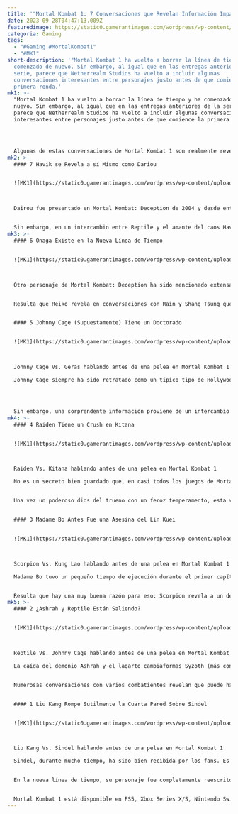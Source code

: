 ```yaml
---
title: '"Mortal Kombat 1: 7 Conversaciones que Revelan Información Impactante"'
date: 2023-09-28T04:47:13.009Z
featuredimage: https://static0.gamerantimages.com/wordpress/wp-content/uploads/2023/09/mortal-kombat-1-7-shocking-dialogues-cover-image-1.jpg?q=50&fit=contain&w=1140&h=&dpr=1.5
categoria: Gaming
tags:
  - "#Gaming.#MortalKombat1"
  - "#MK1"
short-description: '"Mortal Kombat 1 ha vuelto a borrar la línea de tiempo y ha
  comenzado de nuevo. Sin embargo, al igual que en las entregas anteriores de la
  serie, parece que Netherrealm Studios ha vuelto a incluir algunas
  conversaciones interesantes entre personajes justo antes de que comience la
  primera ronda.'
mk1: >-
  "Mortal Kombat 1 ha vuelto a borrar la línea de tiempo y ha comenzado de
  nuevo. Sin embargo, al igual que en las entregas anteriores de la serie,
  parece que Netherrealm Studios ha vuelto a incluir algunas conversaciones
  interesantes entre personajes justo antes de que comience la primera ronda.




  Algunas de estas conversaciones de Mortal Kombat 1 son realmente reveladoras, especialmente para los fans de toda la vida, que van desde una observación sutil sobre la infamia de un personaje entre los fans de la franquicia hasta chismes picantes sobre cuál de los aliados de Earthrealm tiene secretamente un gran crush en la hermosa y mortal Princesa Kitana de Outworld.
mk2: >-
  #### 7 Havik se Revela a sí Mismo como Dariou


  ![MK1](https://static0.gamerantimages.com/wordpress/wp-content/uploads/2023/09/mortal-kombat-1-screenshot-reptile-vs-havik.jpg?q=50&fit=crop&w=1500&dpr=1.5 "MK1")



  Dairou fue presentado en Mortal Kombat: Deception de 2004 y desde entonces solo ha aparecido en ese juego (excepto en Mortal Kombat: Armageddon en 2006). Un exguardia que se volvió en contra del opresivo reino al que una vez sirvió, la mayoría de los fans lo etiquetaron como uno de los peores de la franquicia debido a su historia de fondo no desarrollada y su ataque sobrealimentado que involucra lanzar su cuerpo entero hacia atrás para lanzar a un oponente.


  Sin embargo, en un intercambio entre Reptile y el amante del caos Havik (también introducido por primera vez en Deception), el ninja se refiere a él como Dairou. Havik responde enojado: "¿Dónde aprendiste mi nombre real?" Es irónico que uno de los personajes más odiados haya regresado en forma de uno de los personajes más solicitados para regresar a MK1.
mk3: >-
  #### 6 Onaga Existe en la Nueva Línea de Tiempo


  ![MK1](https://static0.gamerantimages.com/wordpress/wp-content/uploads/2023/09/mortal-kombat-1-screenshot-reiko-vs-rain.jpg?q=50&fit=crop&w=1500&dpr=1.5 "MK1")



  Otro personaje de Mortal Kombat: Deception ha sido mencionado extensamente en este título, y se trata del rey dragón Onaga, que fue el jefe de ese juego. A través del engaño, fue resucitado sin que nadie lo supiera y casi tuvo la oportunidad de conquistar los reinos, solo para ser derrotado por las fuerzas de la Luz. A pesar de aparecer como personaje jugable en Mortal Kombat: Armageddon, nunca ha vuelto a aparecer en un título desde entonces y ha sido buscado durante mucho tiempo por los fans.


  Resulta que Reiko revela en conversaciones con Rain y Shang Tsung que Onaga existe completamente en esta línea de tiempo, con su final que solidifica este hecho. Los fans han anhelado su regreso, y eso bien podría suceder en un futuro DLC.


  #### 5 Johnny Cage (Supuestamente) Tiene un Doctorado


  ![MK1](https://static0.gamerantimages.com/wordpress/wp-content/uploads/2023/09/mortal-kombat-1-screenshot-johnny-cage-vs-geras.jpg?q=50&fit=crop&w=1500&dpr=1.5 "MK1")



  Johnny Cage Vs. Geras hablando antes de una pelea en Mortal Kombat 1

  Johnny Cage siempre ha sido retratado como un típico tipo de Hollywood: arrogante, egocéntrico y completamente enamorado de sí mismo. Esto, no sorprendentemente, siempre ha resultado en un poco de fricción entre él y otros personajes. Sin embargo, no es completamente unidimensional, como se ve en su caracterización en el modo historia.




  Sin embargo, una sorprendente información proviene de un intercambio entre él y Geras. Cuando Geras se negó a revelar información sobre líneas de tiempo anteriores, Cage comentó con suficiencia que tiene un doctorado en mecánica cuántica. ¿Está diciendo la verdad? ¿Podría haber una mente genial detrás de esas gafas de $5,000? Considerando lo poco que se sabe sobre el pasado y la crianza de este hábil luchador técnico, podría ser muy posible.
mk4: >-
  #### 4 Raiden Tiene un Crush en Kitana


  ![MK1](https://static0.gamerantimages.com/wordpress/wp-content/uploads/2023/09/mortal-kombat-1-screenshot-raiden-vs-kitana.jpg?q=50&fit=crop&w=1500&dpr=1.5 "MK1")



  Raiden Vs. Kitana hablando antes de una pelea en Mortal Kombat 1

  No es un secreto bien guardado que, en casi todos los juegos de Mortal Kombat, Liu Kang tenía algo con Kitana. Teniendo en cuenta que ella fue enviada originalmente para asesinarlo, siempre ha sido un cambio de corazón bastante notable. Sin embargo, en esta nueva línea de tiempo, parece que hay otro admirador inesperado de la hermosa princesa.


  Una vez un poderoso dios del trueno con un feroz temperamento, esta versión de Raiden es mucho más humilde. Su crush en Kitana también es un secreto mal guardado, como lo hacen referencia numerosos luchadores en múltiples interacciones entre ellos. Incluso cuando lo confrontan, el pobre campeón de Earthrealm tartamudea como un niño tímido, a pesar de ser un oponente tan mortal en una pelea, e intenta quitárselo de encima. Es muy tierno.


  #### 3 Madame Bo Antes Fue una Asesina del Lin Kuei


  ![MK1](https://static0.gamerantimages.com/wordpress/wp-content/uploads/2023/09/mortal-kombat-1-screenshot-scorpion-vs-kung-lao-1.jpg?q=50&fit=crop&w=1500&dpr=1.5 "MK1")



  Scorpion Vs. Kung Lao hablando antes de una pelea en Mortal Kombat 1

  Madame Bo tuvo un pequeño tiempo de ejecución durante el primer capítulo y el final del modo historia. Puede ser mayor, pero considerando su disposición inmediata para defenderse de una invasión de Sub-Zero, Scorpion y Smoke (que no son precisamente unos débiles en una pelea), está claro que no es una simple anciana. De hecho, prácticamente se sacude de encima cuando la lanzan por un precipicio sobre una mesa.


  Resulta que hay una muy buena razón para eso: Scorpion revela a un desconcertado Kung Lao que Madame Bo fue una vez miembro del Lin Kuei. Llamarlo un giro sería un gran eufemismo, pero eso solo atestigua aún más lo genial que es realmente.
mk5: >-
  #### 2 ¿Ashrah y Reptile Están Saliendo?


  ![MK1](https://static0.gamerantimages.com/wordpress/wp-content/uploads/2023/09/mortal-kombat-1-screenshot-reptile-vs-johnny-cage.jpg?q=50&fit=crop&w=1500&dpr=1.5 "MK1")



  Reptile Vs. Johnny Cage hablando antes de una pelea en Mortal Kombat 1

  La caída del demonio Ashrah y el lagarto cambiaformas Syzoth (más conocido por su apodo, Reptile) parecen ser una pareja bastante inesperada. Sin embargo, aquí están, acordando trabajar juntos en su búsqueda para vencer a las almas malvadas con una espada encantada.


  Numerosas conversaciones con varios combatientes revelan que puede haber algo más que lo que Geras describe como una "relación". Ninguna cantidad de advertencias o burlas es suficiente para disuadir a ninguno de la pareja del lado del otro. Los fans en línea han especulado mucho sobre si podría ser algo más que estrictamente profesional entre ellos. Quizás Netherrealm Studios arroje más luz sobre las cosas con futuros diálogos de personajes.


  #### 1 Liu Kang Rompe Sutilmente la Cuarta Pared Sobre Sindel


  ![MK1](https://static0.gamerantimages.com/wordpress/wp-content/uploads/2023/09/mortal-kombat-1-screenshot-liu-kang-vs-sindel.jpg?q=50&fit=crop&w=1500&dpr=1.5 "MK1")



  Liu Kang Vs. Sindel hablando antes de una pelea en Mortal Kombat 1

  Sindel, durante mucho tiempo, ha sido bien recibida por los fans. Es decir, hasta el reinicio de 2011. En esa línea de tiempo, se reescribió para que matara a su esposo anterior y se acostara con Shao Kahn. Cuando regresó en el DLC Mortal Kombat 11: Aftermath, ese hecho permaneció sin cambios, y estaba propensa a comentarios coquetos durante los intercambios de diálogo.


  En la nueva línea de tiempo, su personaje fue completamente reescrito y los fans han celebrado. De hecho, Netherrealm Studios sabía que esto sería bien recibido por los fans, y Liu Kang parecía referirse de manera astuta a todo esto al afirmar, durante un encuentro en particular, "Muchos están agradecidos por los cambios que hice". Ahora es una gobernante firme pero justa, aunque está lejos de ser invencible y emocionalmente indemne.


  Mortal Kombat 1 está disponible en PS5, Xbox Series X/S, Nintendo Switch y PC."
---
```

